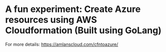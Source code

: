 # A fun experiment: Create Azure resources using AWS Cloudformation (Built using GoLang)

For more details: https://amlanscloud.com/cfntoazure/
